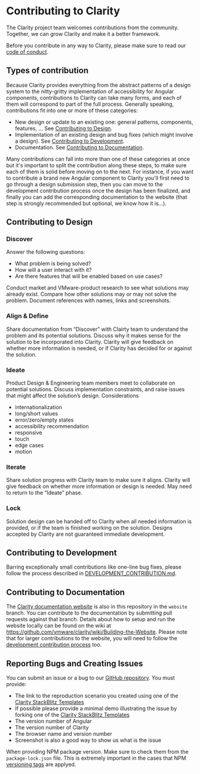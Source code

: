 # Contributing to Clarity

The Clarity project team welcomes contributions from the community. Together, we can grow Clarity and make it a better framework.

Before you contribute in any way to Clarity, please make sure to read our [code of conduct](/CODE_OF_CONDUCT.md).

## Types of contribution

Because Clarity provides everything from the abstract patterns of a design system to the nitty-gritty implementation of
accessibility for Angular components, contributions to Clarity can take many forms, and each of them will correspond
to part of the full process. Generally speaking, contributions fit into one or more of these categories:

* New design or update to an existing one: general patterns, components, features, ... See
  [Contributing to Design](#contributing-to-design).
* Implementation of an existing design and bug fixes (which might involve a design). See
  [Contributing to Development](#contributing-to-development).
* Documentation. See [Contributing to Documentation](#contributing-to-documentation).

Many contributions can fall into more than one of these categories at once but it's important to split the contribution
along these steps, to make sure each of them is solid before moving on to the next.
For instance, if you want to contribute a brand new Angular component to Clarity you'll first need to go through a
design submission step, then you can move to the development contribution process once the design has been finalized,
and finally you can add the corresponding documentation to the website
(that step is strongly recommended but optional, we know how it is...).

## Contributing to Design

### Discover

Answer the following questions:

* What problem is being solved?
* How will a user interact with it?
* Are there features that will be enabled based on use cases?

Conduct market and VMware-product research to see what solutions may already exist.
Compare how other solutions may or may not solve the problem.
Document references with names, links and screenshots.

### Align & Define

Share documentation from “Discover” with Clairty team to understand the problem and its potential solutions.
Discuss why it makes sense for the solution to be incorporated into Clarity.
Clarity will give feedback on whether more information is needed, or if Clarity has decided for or against the solution.

### Ideate

Product Design & Engineering team members meet to collaborate on potential solutions.
Discuss implementation constraints, and raise issues that might affect the solution’s design.
Considerations

* internationalization
* long/short values
* error/zero/empty states
* accessibility recommendation
* responsive
* touch
* edge cases
* motion

### Iterate

Share solution progress with Clarity team to make sure it aligns.
Clarity will give feedback on whether more information or design is needed. May need to return to the “Ideate” phase.

### Lock

Solution design can be handed off to Clarity when all needed information is provided, or if the team is finished working on the solution.
Designs accepted by Clarity are not guaranteed immediate development.

## Contributing to Development

Barring exceptionally small contributions like one-line bug fixes, please follow the process described in
[DEVELOPMENT_CONTRIBUTION.md](/DEVELOPMENT_CONTRIBUTION.md).

## Contributing to Documentation

The [Clarity documentation website](https://clarity.design) is also in this repository in the `website`
branch. You can contribute to the documentation by submitting pull requests against that branch. Details about how to
setup and run the website locally can be found on the wiki at
https://github.com/vmware/clarity/wiki/Building-the-Website.
Please note that for larger contributions to the website, you will need to follow the
[development contribution process](/DEVELOPMENT_CONTRIBUTION.md) too.

## Reporting Bugs and Creating Issues

You can submit an issue or a bug to our [GitHub repository](https://github.com/vmware/clarity/issues). You must provide:

* The link to the reproduction scenario you created using one of the
  [Clarity StackBlitz Templates](https://stackblitz.com/@clr-team)
* If possible please provide a minimal demo illustrating the issue by forking one of the
  [Clarity StackBlitz Templates](https://stackblitz.com/@clr-team)
* The version number of Angular
* The version number of Clarity
* The browser name and version number
* Screenshot is also a good way to show us what is the issue

When providing NPM package version. Make sure to check them from the `package-lock.json` file.
This is extremely important in the cases that NPM [versioning tags](https://devhints.io/semver) are applyed.
